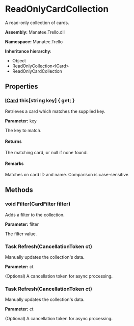 # ReadOnlyCardCollection

A read-only collection of cards.

**Assembly:** Manatee.Trello.dll

**Namespace:** Manatee.Trello

**Inheritance hierarchy:**

- Object
- ReadOnlyCollection&lt;ICard&gt;
- ReadOnlyCardCollection

## Properties

### [ICard](ICard#icard) this[string key] { get; }

Retrieves a card which matches the supplied key.

**Parameter:** key

The key to match.

#### Returns

The matching card, or null if none found.

#### Remarks

Matches on card ID and name. Comparison is case-sensitive.

## Methods

### void Filter(CardFilter filter)

Adds a filter to the collection.

**Parameter:** filter

The filter value.

### Task Refresh(CancellationToken ct)

Manually updates the collection&#39;s data.

**Parameter:** ct

(Optional) A cancellation token for async processing.

### Task Refresh(CancellationToken ct)

Manually updates the collection&#39;s data.

**Parameter:** ct

(Optional) A cancellation token for async processing.

